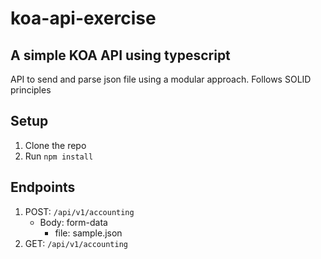 # koa-api-exercise
## A simple KOA API using typescript
API to send and parse json file using a modular approach. Follows SOLID principles

## Setup
1. Clone the repo
2. Run `npm install`

## Endpoints
1. POST: `/api/v1/accounting`
    * Body: form-data
        * file: sample.json
2. GET: `/api/v1/accounting`